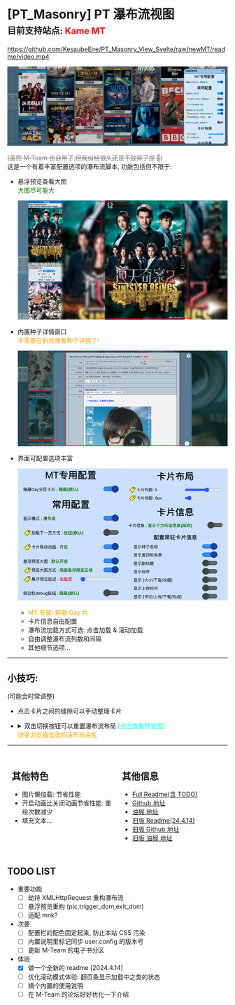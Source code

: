 # [PT_Masonry] PT 瀑布流视图<br><span style="font-size:20px;">目前支持站点: </span><span style="font-size:20px;font-weight:700;color:red;"> Kame MT </span>

<!-- ./video.mp4 -->

https://github.com/KesaubeEire/PT_Masonry_View_Svelte/raw/newMT/readme/video.mp4

![pic_cover](./readme/pic_cover.png)

<s style="color:gray;">(虽然 M-Team 也自带了,但我纠结很久还是不放弃了捏 🤡)</s>  
这是一个有着丰富配置选项的瀑布流脚本, 功能包括但不限于:

- 悬浮预览查看大图
  <br>
  <span style="color:green;">大图尽可能大</span>

  ![pic_hover](./readme/pic_hover.png)

- 内置种子详情窗口
  <br>
  <span style="color:orange;">不需要在新页面看种子详情了!</span>

  ![pic_detail](./readme/pic_detail.png)

- 界面可配置选项丰富

  ![pic_config](./readme/pic_config.png)

  - <span style="color:orange;">MT 专属: 屏蔽 Gay 片</span>
  - 卡片信息自由配置
  - 瀑布流加载方式可选: 点击加载 & 滚动加载
  - 自由调整瀑布流列数和间隔
  - 其他细节选项...

---

## 小技巧:

(可能会时常调整)

<!-- TODO: 这里要调整 -->

- 点击卡片之间的缝隙可以手动整理卡片
- <details>
  <summary>
    双击切换按钮可以重置瀑布流布局
    <span style="color:cyan;">[点击查看预览图]</span>
    <br>
    <span style="color:orange;">改变浏览器宽度的话布局会乱</span>
  </summary>

  ![pic_flowPanel](./readme/pic_flowPanel.png)

---

<div style="display:flex;justify-content:center;align-items:start;">

<div style="padding:10px;flex:1;">

## 其他特色

- 图片懒加载: 节省性能
- 开启动画比关闭动画节省性能: 重绘次数减少
- 填充文本...

</div>

<div style="padding:10px;flex:1;">

## 其他信息

- [Full Readme(含 TODO)](https://github.com/KesaubeEire/PT_Masonry_View_Svelte/blob/newMT/README.md)
- [Github 地址](https://github.com/KesaubeEire/PT_Masonry_View_Svelte)
- [油猴 地址](https://greasyfork.org/zh-CN/scripts/470821)
- [旧版 Readme(24.4.14)](./readme/readme_old.md)
- [旧版 Github 地址](https://github.com/KesaubeEire/PT_TorrentList_Masonry)
- [旧版 油猴 地址](https://greasyfork.org/zh-CN/scripts/465249-pt种子列表无限下拉瀑布流视图)

</div>

</div>

## TODO LIST

- 重要功能
  - [ ] 劫持 XMLHttpRequest 重构瀑布流
  - [ ] 悬浮预览重构 (pic,trigger_dom,exit_dom)
  - [ ] 适配 mnk?
- 次要
  - [ ] 配置栏的配色固定起来, 防止本站 CSS 污染
  - [ ] 内置说明里标记同步 user.config 的版本号
  - [ ] 更新 M-Team 的电子书分区
- 体验
  - [x] 做一个全新的 readme [2024.4.14]
  - [ ] 优化滚动模式体验: 翻页条显示加载中之类的状态
  - [ ] 搞个内置的使用说明
  - [ ] 在 M-Team 的论坛好好优化一下介绍
